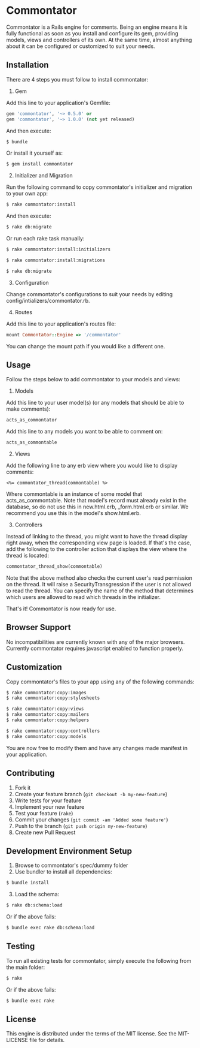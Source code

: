 # Commontator

Commontator is a Rails engine for comments.
Being an engine means it is fully functional as soon as you install and configure its gem, providing models, views and controllers of its own.
At the same time, almost anything about it can be configured or customized to suit your needs.

## Installation

There are 4 steps you must follow to install commontator:

1. Gem

  Add this line to your application's Gemfile:

  ```ruby
  gem 'commontator', '~> 0.5.0' or
  gem 'commontator', '~> 1.0.0' (not yet released)
  ```

  And then execute:

  ```sh
  $ bundle
  ```

  Or install it yourself as:

  ```sh
  $ gem install commontator
  ```

2. Initializer and Migration

  Run the following command to copy commontator's initializer and migration to your own app:

  ```sh
  $ rake commontator:install
  ```

  And then execute:

  ```sh
  $ rake db:migrate
  ```

  Or run each rake task manually:

  ```sh
  $ rake commontator:install:initializers

  $ rake commontator:install:migrations

  $ rake db:migrate
  ```

3. Configuration

  Change commontator's configurations to suit your needs by editing config/intializers/commontator.rb.

4. Routes

  Add this line to your application's routes file:

  ```ruby
  mount Commontator::Engine => '/commontator'
  ```

  You can change the mount path if you would like a different one.

## Usage

Follow the steps below to add commontator to your models and views:

1. Models

  Add this line to your user model(s) (or any models that should be able to make comments):

  ```ruby
  acts_as_commontator
  ```
    
  Add this line to any models you want to be able to comment on:

  ```ruby
  acts_as_commontable
  ```
    
2. Views

  Add the following line to any erb view where you would like to display comments:

  ```erb
  <%= commontator_thread(commontable) %>
  ```

  Where commontable is an instance of some model that acts_as_commontable.
  Note that model's record must already exist in the database, so do not use this in new.html.erb, _form.html.erb or similar.
  We recommend you use this in the model's show.html.erb.

3. Controllers

  Instead of linking to the thread, you might want to have the thread display right away, when the corresponding view page is loaded.
  If that's the case, add the following to the controller action that displays the view where the thread is located:
  
  ```ruby
  commontator_thread_show(commontable)
  ```

  Note that the above method also checks the current user's read permission on the thread.
  It will raise a SecurityTransgression if the user is not allowed to read the thread.
  You can specify the name of the method that determines which users are allowed to read which threads in the initializer.

That's it! Commontator is now ready for use.

## Browser Support

No incompatibilities are currently known with any of the major browsers.
Currently commontator requires javascript enabled to function properly.

## Customization

Copy commontator's files to your app using any of the following commands:

```sh
$ rake commontator:copy:images
$ rake commontator:copy:stylesheets

$ rake commontator:copy:views
$ rake commontator:copy:mailers
$ rake commontator:copy:helpers

$ rake commontator:copy:controllers
$ rake commontator:copy:models
```

You are now free to modify them and have any changes made manifest in your application.

## Contributing

1. Fork it
2. Create your feature branch (`git checkout -b my-new-feature`)
3. Write tests for your feature
4. Implement your new feature
5. Test your feature (`rake`)
6. Commit your changes (`git commit -am 'Added some feature'`)
7. Push to the branch (`git push origin my-new-feature`)
8. Create new Pull Request

## Development Environment Setup

1. Browse to commontator's spec/dummy folder
2. Use bundler to install all dependencies:

  ```sh
  $ bundle install
  ```

3. Load the schema:

  ```sh
  $ rake db:schema:load
  ```

  Or if the above fails:

  ```sh
  $ bundle exec rake db:schema:load
  ```

## Testing

To run all existing tests for commontator, simply execute the following from the main folder:

```sh
$ rake
```

Or if the above fails:

```sh
$ bundle exec rake
```

## License

This engine is distributed under the terms of the MIT license.
See the MIT-LICENSE file for details.
